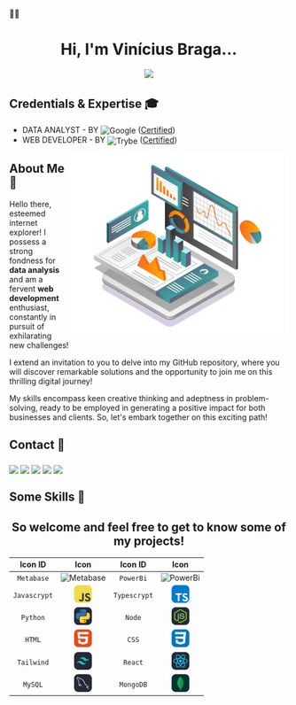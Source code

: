 👋🏾<h1 align="center">Hi, I'm Vinícius Braga... </h1>
  
<p align="center"> 
<img src="https://blog.imarticus.org/wp-content/uploads/2017/10/scopet.gif"  width="500"/> 

## Credentials & Expertise 🎓
- DATA ANALYST - BY <img height="25" align="center" src="https://www.google.com/images/branding/googlelogo/2x/googlelogo_color_92x30dp.png" alt="Google">
([Certified](https://www.credly.com/badges/25a61142-5205-4eb7-b885-3ff84782f4e2/linked_in_profile))
- WEB DEVELOPER - BY  <img height="32" align="center"  src="https://theme.zdassets.com/theme_assets/9633455/ecf228e8c15da1a8bd07f574e675a0ac59330968.png" alt="Trybe"/> 
([Certified](https://www.credential.net/097410dd-bf86-4b81-9568-aba90ff1d915))

<img src="./images/data-img.png" min-width="400px" max-width="400px" width="400px" align="right">
<p align="left"> 

## About Me 👤
Hello there, esteemed internet explorer! I possess a strong fondness for **data analysis** and am a fervent **web development** enthusiast, constantly in pursuit of exhilarating new challenges!

I extend an invitation to you to delve into my GitHub repository, where you will discover remarkable solutions and the opportunity to join me on this thrilling digital journey!

My skills encompass keen creative thinking and adeptness in problem-solving, ready to be employed in generating a positive impact for both businesses and clients. So, let's embark together on this exciting path!


## Contact 📲
  <a  href="mailto:vinibm85@gmail.com" target="_blank" alt="Gmail">
  <img src="https://cdn.icon-icons.com/icons2/2428/PNG/512/gmail_black_logo_icon_147126.png" width="60" align="middle"/></a>
  <a href="https://www.linkedin.com/in/vinícius-braga" alt="Linkedin">
  <img src="https://cdn.icon-icons.com/icons2/2428/PNG/512/linkedin_black_logo_icon_147114.png" width="60" align="middle"/></a>
  <a href="https://wa.me/+553199750268" alt="WhatsApp">
  <img src="https://cdn.icon-icons.com/icons2/2428/PNG/512/whatsapp_black_logo_icon_147050.png" width="60" align="middle"/></a>
  <a href="https://www.instagram.com/vini_braga85" alt="Instagram">
  <img src="https://cdn.icon-icons.com/icons2/2428/PNG/512/instagram_black_logo_icon_147122.png" width="60" align="middle"/></a>
  <a href="https://www.facebook.com/vinicius.b.matta" alt="Facebook">
  <img src="https://cdn.icon-icons.com/icons2/1129/PNG/512/facebookblacksocialbuttoncircle_79771.png" width="60" align="middle"/></a>

##  Some Skills 🚀

<p align="center">
<code><p align="middle" height= 60></p></code>  
<code></code>
<code></code>
<code></code>
<code></code>
<code></code>
<code></code>
<code></code>
<code></code>
<code></code>
<code></code>
<code></code>

<h2 align="center">So welcome and feel free to get to know some of my projects!</h2>

|      Icon ID       |                         Icon                          |      Icon ID       |                         Icon                          |
| :----------------: | :---------------------------------------------------: | :----------------: | :---------------------------------------------------: |
|     `Metabase`      |    <img height="32" src="https://pbs.twimg.com/profile_images/961380992727465985/4unoiuHt_400x400.jpg" alt="Metabase"/>    |    `PowerBi`      |    <img height="32" src="https://e7.pngegg.com/pngimages/252/727/png-clipart-power-bi-business-intelligence-microsoft-analytics-microsoft-text-rectangle.png" alt="PowerBi"/>    |
|     `Javascrypt`      |    <img height="32" src="https://raw.githubusercontent.com/tandpfun/skill-icons/59059d9d1a2c092696dc66e00931cc1181a4ce1f/icons/JavaScript.svg" alt="Javascript"/>   |    `Typescrypt`      |    <img height="32" src="https://raw.githubusercontent.com/tandpfun/skill-icons/59059d9d1a2c092696dc66e00931cc1181a4ce1f/icons/TypeScript.svg" alt="Typescript"/>    |
|     `Python`      |    <img height="32" src="https://raw.githubusercontent.com/tandpfun/skill-icons/59059d9d1a2c092696dc66e00931cc1181a4ce1f/icons/Python-Dark.svg" alt="Python"/>    |    `Node`      |   <img height="32" src="https://raw.githubusercontent.com/tandpfun/skill-icons/59059d9d1a2c092696dc66e00931cc1181a4ce1f/icons/NodeJS-Dark.svg" alt="Nodejs"/>   |
|     `HTML`      |    <img height="32" src="https://raw.githubusercontent.com/tandpfun/skill-icons/59059d9d1a2c092696dc66e00931cc1181a4ce1f/icons/HTML.svg" alt="HTML5"/>   |    `CSS`      |    <img height="32" src="https://raw.githubusercontent.com/tandpfun/skill-icons/59059d9d1a2c092696dc66e00931cc1181a4ce1f/icons/CSS.svg" alt="CSS"/>    |
|     `Tailwind`      |    <img height="32" src="https://raw.githubusercontent.com/tandpfun/skill-icons/59059d9d1a2c092696dc66e00931cc1181a4ce1f/icons/TailwindCSS-Dark.svg" alt="Tailwind"/>    |    `React`      |    <img height="32" src="https://raw.githubusercontent.com/tandpfun/skill-icons/59059d9d1a2c092696dc66e00931cc1181a4ce1f/icons/React-Dark.svg" alt="React"/>    |
|     `MySQL`      |   <img height="32" src="https://raw.githubusercontent.com/tandpfun/skill-icons/59059d9d1a2c092696dc66e00931cc1181a4ce1f/icons/MySQL-Dark.svg" alt="MySQL"/>    |    `MongoDB`      |    <img height="32" src="https://raw.githubusercontent.com/tandpfun/skill-icons/59059d9d1a2c092696dc66e00931cc1181a4ce1f/icons/MongoDB.svg" alt="MongoDB"/>   |
